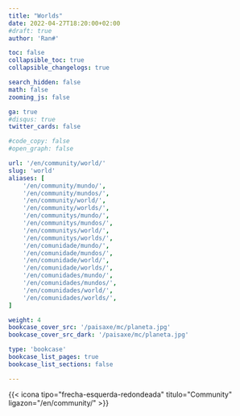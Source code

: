 ```yaml
---
title: "Worlds"
date: 2022-04-27T18:20:00+02:00
#draft: true
author: 'Ran#'

toc: false
collapsible_toc: true
collapsible_changelogs: true

search_hidden: false
math: false
zooming_js: false

ga: true
#disqus: true
twitter_cards: false

#code_copy: false
#open_graph: false

url: '/en/community/world/'
slug: 'world'
aliases: [
    '/en/community/mundo/',
    '/en/community/mundos/',
    '/en/community/world/',
    '/en/community/worlds/',
    '/en/communitys/mundo/',
    '/en/communitys/mundos/',
    '/en/communitys/world/',
    '/en/communitys/worlds/',
    '/en/comunidade/mundo/',
    '/en/comunidade/mundos/',
    '/en/comunidade/world/',
    '/en/comunidade/worlds/',
    '/en/comunidades/mundo/',
    '/en/comunidades/mundos/',
    '/en/comunidades/world/',
    '/en/comunidades/worlds/',
]

weight: 4
bookcase_cover_src: '/paisaxe/mc/planeta.jpg'
bookcase_cover_src_dark: '/paisaxe/mc/planeta.jpg'

type: 'bookcase'
bookcase_list_pages: true
bookcase_list_sections: false

---
```


{{< icona tipo="frecha-esquerda-redondeada" titulo="Community" ligazon="/en/community/" >}}
